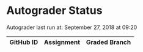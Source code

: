 # Autograder Status
Autograder last run at: September 27, 2018 at 09:20

| GitHub ID | Assignment | Graded Branch |
|-----------|------------|---------------|
